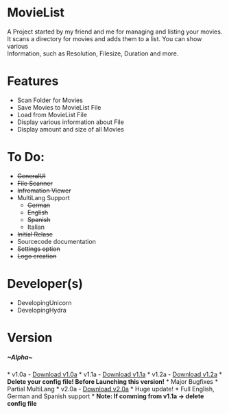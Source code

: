 MovieList
=========

A Project started by my friend and me for managing and listing your movies. <br>
It scans a directory for movies and adds them to a list. You can show various <br>
Information, such as Resolution, Filesize, Duration and more. <br>

Features
==========
* Scan Folder for Movies
* Save Movies to MovieList File
* Load from MovieList File
* Display various information about File
* Display amount and size of all Movies

To Do:
===========
* <strike>GeneralUI</strike>
* <strike>File Scanner</strike>
* <strike>Infromation Viewer</strike>
* MultiLang Support
  * <strike>German</strike>
  * <strike>English</strike>
  * <strike>Spanish</strike>
  * Italian
* <strike>Initial Relase</strike>
* Sourcecode documentation
* <strike>Settings option</strike>
* <strike>Logo creation</strike>

Developer(s)
============
* DevelopingUnicorn
* DevelopingHydra

Version
========
<h5>~Alpha~</h5>
* v1.0a - <a href="http://goo.gl/02fpjr">Download v1.0a</a>
* v1.1a - <a href="http://goo.gl/E1Fxpw">Download v1.1a</a>
* v1.2a - <a href="http://goo.gl/5AnPqo">Download v1.2a</a>
 * <strong>Delete your config file! Before Launching this version!</strong>
 * Major Bugfixes
 * Partial MultiLang
* v2.0a - <a href="http://goo.gl/bmfl2n">Download v2.0a</a>
 * Huge update!
 * Full English, German and Spanish support
 * <strong>Note: If comming from v1.1a -> delete config file</strong>
